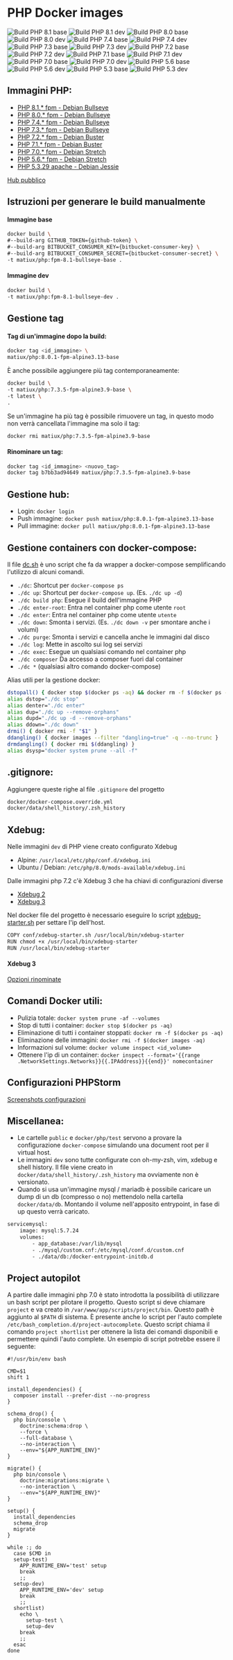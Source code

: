 PHP Docker images
=====

![Build PHP 8.1 base](https://github.com/matiux/docker-php/actions/workflows/php-fpm-81-bullseye-base.yml/badge.svg)
![Build PHP 8.1 dev](https://github.com/matiux/docker-php/actions/workflows/php-fpm-81-bullseye-dev.yml/badge.svg)
![Build PHP 8.0 base](https://github.com/matiux/docker-php/actions/workflows/php-fpm-80-bullseye-base.yml/badge.svg)
![Build PHP 8.0 dev](https://github.com/matiux/docker-php/actions/workflows/php-fpm-80-bullseye-dev.yml/badge.svg)
![Build PHP 7.4 base](https://github.com/matiux/docker-php/actions/workflows/php-fpm-74-bullseye-base.yml/badge.svg)
![Build PHP 7.4 dev](https://github.com/matiux/docker-php/actions/workflows/php-fpm-74-bullseye-dev.yml/badge.svg)
![Build PHP 7.3 base](https://github.com/matiux/docker-php/actions/workflows/php-fpm-73-bullseye-base.yml/badge.svg)
![Build PHP 7.3 dev](https://github.com/matiux/docker-php/actions/workflows/php-fpm-73-bullseye-dev.yml/badge.svg)
![Build PHP 7.2 base](https://github.com/matiux/docker-php/actions/workflows/php-fpm-72-buster-base.yml/badge.svg)
![Build PHP 7.2 dev](https://github.com/matiux/docker-php/actions/workflows/php-fpm-72-buster-dev.yml/badge.svg)
![Build PHP 7.1 base](https://github.com/matiux/docker-php/actions/workflows/php-fpm-71-buster-base.yml/badge.svg)
![Build PHP 7.1 dev](https://github.com/matiux/docker-php/actions/workflows/php-fpm-71-buster-dev.yml/badge.svg)
![Build PHP 7.0 base](https://github.com/matiux/docker-php/actions/workflows/php-fpm-70-stretch-base.yml/badge.svg)
![Build PHP 7.0 dev](https://github.com/matiux/docker-php/actions/workflows/php-fpm-70-stretch-dev.yml/badge.svg)
![Build PHP 5.6 base](https://github.com/matiux/docker-php/actions/workflows/php-fpm-56-stretch-base.yml/badge.svg)
![Build PHP 5.6 dev](https://github.com/matiux/docker-php/actions/workflows/php-fpm-56-stretch-dev.yml/badge.svg)
![Build PHP 5.3 base](https://github.com/matiux/docker-php/actions/workflows/php-fpm-53-jessie-base.yml/badge.svg)
![Build PHP 5.3 dev](https://github.com/matiux/docker-php/actions/workflows/php-fpm-53-jessie-dev.yml/badge.svg)

## Immagini PHP:
* [PHP 8.1.* fpm - Debian Bullseye](php/debian/bullseye/8.1/fpm)
* [PHP 8.0.* fpm - Debian Bullseye](php/debian/bullseye/8.0/fpm)
* [PHP 7.4.* fpm - Debian Bullseye](php/debian/bullseye/7.4/fpm)
* [PHP 7.3.* fpm - Debian Bullseye](php/debian/bullseye/7.3/fpm)
* [PHP 7.2.* fpm - Debian Buster](php/debian/buster/7.2/fpm)
* [PHP 7.1.* fpm - Debian Buster](php/debian/buster/7.1/fpm)
* [PHP 7.0.* fpm - Debian Stretch](php/debian/stretch/7.0/fpm)
* [PHP 5.6.* fpm - Debian Stretch](php/debian/stretch/5.6/fpm)
* [PHP 5.3.29 apache - Debian Jessie](php/debian/jessie/5.3.29/apache)

[Hub pubblico](https://hub.docker.com/r/matiux/php/tags?page=1&ordering=last_updated)

## Istruzioni per generare le build manualmente

#### Immagine base

```bash
docker build \
#--build-arg GITHUB_TOKEN={github-token} \
#--build-arg BITBUCKET_CONSUMER_KEY={bitbucket-consumer-key} \
#--build-arg BITBUCKET_CONSUMER_SECRET={bitbucket-consumer-secret} \
-t matiux/php:fpm-8.1-bullseye-base .
```

#### Immagine dev
```bash
docker build \
-t matiux/php:fpm-8.1-bullseye-dev .
```

## Gestione tag

#### Tag di un'immagine dopo la build:

```bash
docker tag <id_immagine> \
matiux/php:8.0.1-fpm-alpine3.13-base
```

È anche possibile aggiungere più tag contemporaneamente:

```bash
docker build \
-t matiux/php:7.3.5-fpm-alpine3.9-base \
-t latest \
.
```

Se un'immagine ha più tag è possibile rimuovere un tag, in questo modo non verrà cancellata l'immagine ma solo il tag:

```bash
docker rmi matiux/php:7.3.5-fpm-alpine3.9-base
```

#### Rinominare un tag:

```bash
docker tag <id_immagine> <nuovo_tag>
docker tag b7bb3ad94649 matiux/php:7.3.5-fpm-alpine3.9-base
```

## Gestione hub:
* Login: `docker login`
* Push immagine: `docker push matiux/php:8.0.1-fpm-alpine3.13-base`
* Pull immagine: `docker pull matiux/php:8.0.1-fpm-alpine3.13-base`

## Gestione containers con docker-compose:

Il file [dc.sh](./scripts/dc.sh) è uno script che fa da wrapper a docker-compose semplificando l'utilizzo di alcuni comandi.

* `./dc`: Shortcut per `docker-compose ps`
* `./dc up`: Shortcut per `docker-compose up`. (Es. `./dc up -d`)
* `./dc build php`: Esegue il build dell'immagine PHP
* `./dc enter-root`: Entra nel container php come utente `root`
* `./dc enter`: Entra nel container php come utente `utente`
* `./dc down`: Smonta i servizi. (Es. `./dc down -v` per smontare anche i volumi)
* `./dc purge`: Smonta i servizi e cancella anche le immagini dal disco
* `./dc log`: Mette in ascolto sui log sei servizi
* `./dc exec`: Esegue un qualsiasi comando nel container php
* `./dc composer` Da accesso a composer fuori dal container
* `./dc *` (qualsiasi altro comando docker-compose)

Alias utili per la gestione docker:

```bash
dstopall() { docker stop $(docker ps -aq) && docker rm -f $(docker ps -aq) }
alias dstop="./dc stop"
alias denter="./dc enter"
alias dup="./dc up --remove-orphans"
alias dupd="./dc up -d --remove-orphans"
alias ddown="./dc down"
drmi() { docker rmi -f "$1" }
ddangling() { docker images --filter "dangling=true" -q --no-trunc }
drmdangling() { docker rmi $(ddangling) }
alias dsysp="docker system prune --all -f"
```

## .gitignore:

Aggiungere queste righe al file `.gitignore` del progetto

```bash
docker/docker-compose.override.yml
docker/data/shell_history/.zsh_history
```

## Xdebug:

Nelle immagini `dev` di PHP viene creato configurato Xdebug

* Alpine: `/usr/local/etc/php/conf.d/xdebug.ini`
* Ubuntu / Debian: `/etc/php/8.0/mods-available/xdebug.ini`

Dalle immagini php 7.2 c'è Xdebug 3 che ha chiavi di configurazioni diverse

* [Xdebug 2](php/debian/buster/7.1/fpm/dev/conf/xdebug.ini)
* [Xdebug 3](php/debian/bullseye/8.1/fpm/dev/conf/xdebug.ini)

Nel docker file del progetto è necessario eseguire lo script [xdebug-starter.sh](docker/php/conf/xdebug-starter.sh) per settare l'ip dell'host.

```bash
COPY conf/xdebug-starter.sh /usr/local/bin/xdebug-starter
RUN chmod +x /usr/local/bin/xdebug-starter
RUN /usr/local/bin/xdebug-starter
```

#### Xdebug 3
[Opzioni rinominate](https://xdebug.org/docs/upgrade_guide)

## Comandi Docker utili:

* Pulizia totale: `docker system prune -af --volumes`
* Stop di tutti i container: `docker stop $(docker ps -aq)`
* Eliminazione di tutti i container stoppati: `docker rm -f $(docker ps -aq)`
* Eliminazione delle immagini: `docker rmi -f $(docker images -aq)`
* Informazioni sul volume: `docker volume inspect <id_volume>`
* Ottenere l'ip di un container: `docker inspect --format='{{range .NetworkSettings.Networks}}{{.IPAddress}}{{end}}' nomecontainer`

## Configurazioni PHPStorm

[Screenshots configurazioni](doc/xdebug/phpstorm)

## Miscellanea:

* Le cartelle `public` e `docker/php/test` servono a provare la configurazione `docker-compose`
  simulando una document root per il virtual host.
* Le immagini `dev` sono tutte configurate con oh-my-zsh, vim, xdebug e shell history. Il file viene
  creato in `docker/data/shell_history/.zsh_history` ma ovviamente non è versionato.
* Quando si usa un'immagine mysql / mariadb è possibile caricare un dump di un db (compresso o no) mettendolo nella
  cartella `docker/data/db`. Montando il volume nell'apposito entrypoint, in fase di up questo verrà caricato.

```bash
servicemysql:
    image: mysql:5.7.24
    volumes:
        - app_database:/var/lib/mysql
        - ./mysql/custom.cnf:/etc/mysql/conf.d/custom.cnf
        - ./data/db:/docker-entrypoint-initdb.d
```

## Project autopilot

A partire dalle immagini php 7.0 è stato introdotta la possibilità di utilizzare un bash script per pilotare il progetto.
Questo script si deve chiamare `project` e va creato in `/var/www/app/scripts/project/bin`. Questo path è aggiunto al `$PATH`
di sistema. È presente anche lo script per l'auto complete `/etc/bash_completion.d/project-autocomplete`. Questo script chiama
il comando `project shortlist` per ottenere la lista dei comandi disponibili e permettere quindi l'auto complete. Un esempio di 
script potrebbe essere il seguente:

```shell
#!/usr/bin/env bash

CMD=$1
shift 1

install_dependencies() {
  composer install --prefer-dist --no-progress
}

schema_drop() {
  php bin/console \
    doctrine:schema:drop \
    --force \
    --full-database \
    --no-interaction \
    --env="${APP_RUNTIME_ENV}"
}

migrate() {
  php bin/console \
    doctrine:migrations:migrate \
    --no-interaction \
    --env="${APP_RUNTIME_ENV}"
}

setup() {
  install_dependencies
  schema_drop
  migrate
}

while :; do
  case $CMD in
  setup-test)
    APP_RUNTIME_ENV='test' setup
    break
    ;;
  setup-dev)
    APP_RUNTIME_ENV='dev' setup
    break
    ;;
  shortlist)
    echo \
      setup-test \
      setup-dev
    break
    ;;
  esac
done
```